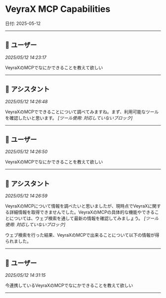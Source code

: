 # VeyraX MCP Capabilities

日付: 2025-05-12

---

## 👤 ユーザー
*2025/05/12 14:23:17*

VeyraXのMCPでなにかできることを教えて欲しい

---

## 🤖 アシスタント
*2025/05/12 14:26:48*

VeyraXのMCPでできることについて調べてみますね。まず、利用可能なツールを確認したいと思います。
*[ツール使用: 対応していないブロック]*

---

## 👤 ユーザー
*2025/05/12 14:26:50*

VeyraXのMCPでなにかできることを教えて欲しい

---

## 🤖 アシスタント
*2025/05/12 14:26:59*

VeyraXのMCPについて情報を調べたいと思いましたが、現時点でVeyraXに関する詳細情報を取得できませんでした。VeyraXのMCPの具体的な機能やできることについては、ウェブ検索を通して最新の情報を確認してみましょう。
*[ツール使用: 対応していないブロック]*



ウェブ検索を行った結果、VeyraXのMCPで出来ることについて以下の情報が得られました。

---

## 👤 ユーザー
*2025/05/12 14:31:15*

今連携しているVeyraXのMCPでなにかできることを教えて欲しい

---
